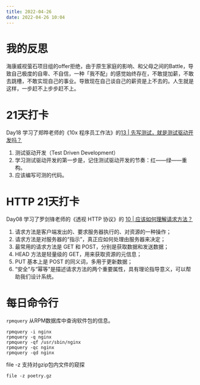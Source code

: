 ```yaml
---
title: 2022-04-26
date: 2022-04-26 10:04
---
```



# 我的反思

海康威视萤石项目组的offer拒绝，由于原生家庭的影响、和父母之间的Battle，导致自己极度的自卑、不自信，一种「我不配」的感觉始终存在，不敢提加薪，不敢去跳槽，不敢实现自己的事业。导致现在自己谈自己的薪资是上不去的。人生就是这样，一步赶不上步步赶不上。

# 21天打卡
Day18
学习了郑晔老师的《10x 程序员工作法》的[13 | 先写测试，就是测试驱动开发吗？](https://time.geekbang.org/column/article/78104)

1. 测试驱动开发（Test Driven Development）
2. 学习测试驱动开发的第一步是，记住测试驱动开发的节奏：红——绿——重构。
3. 应该编写可测的代码。


# HTTP 21天打卡
Day08
学习了罗剑锋老师的《透视 HTTP 协议》的 [10 | 应该如何理解请求方法？](https://time.geekbang.org/column/article/101518)

1. 请求方法是客户端发出的、要求服务器执行的、对资源的一种操作；
2. 请求方法是对服务器的“指示”，真正应如何处理由服务器来决定；
3. 最常用的请求方法是 GET 和 POST，分别是获取数据和发送数据；
4. HEAD 方法是轻量级的 GET，用来获取资源的元信息；
5. PUT 基本上是 POST 的同义词，多用于更新数据；
6. “安全”与“幂等”是描述请求方法的两个重要属性，具有理论指导意义，可以帮助我们设计系统。

# 每日命令行

`rpmquery`  从RPM数据库中查询软件包的信息。

```
rpmquery -i nginx
rpmquery -q nginx
rpmquery -qf /usr/sbin/nginx
rpmquery -qc nginx
rpmquery -qd nginx
```
file -z 支持对gzip包内文件的窥探
```
file -z poetry.gz
```